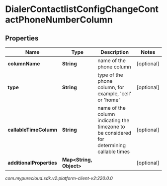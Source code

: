 # DialerContactlistConfigChangeContactPhoneNumberColumn


## Properties

| Name | Type | Description | Notes |
| ------------ | ------------- | ------------- | ------------- |
| **columnName** | **String** | name of the phone column |  [optional] |
| **type** | **String** | type of the phone column, for example, 'cell' or 'home' |  [optional] |
| **callableTimeColumn** | **String** | name of the column indicating the timezone to be considered for determining callable times |  [optional] |
| **additionalProperties** | **Map&lt;String, Object&gt;** |  |  [optional] |




_com.mypurecloud.sdk.v2:platform-client-v2:220.0.0_
